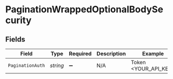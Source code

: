 # PaginationWrappedOptionalBodySecurity


## Fields

| Field                | Type                 | Required             | Description          | Example              |
| -------------------- | -------------------- | -------------------- | -------------------- | -------------------- |
| `PaginationAuth`     | *string*             | :heavy_minus_sign:   | N/A                  | Token <YOUR_API_KEY> |